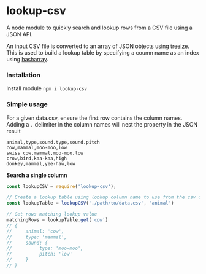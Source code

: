 # lookup-csv
A node module to quickly search and lookup rows from a CSV file using a JSON API.

An input CSV file is converted to an array of JSON objects using [treeize](https://www.npmjs.com/package/treeize). This is used to build a lookup table by specifying a coumn name as an index using [hasharray](https://www.npmjs.com/package/hasharray).

### Installation

Install module `npm i lookup-csv`

### Simple usage

For a given data.csv, ensure the first row contains the column names. Adding a `.` delimiter in the column names will nest the property in the JSON result

```csv
animal,type,sound.type,sound.pitch
cow,mammal,moo-moo,low
swiss cow,mammal,moo-moo,low
crow,bird,kaa-kaa,high
donkey,mammal,yee-haw,low
```

**Search a single column**

```js
const lookupCSV = require('lookup-csv');

// Create a lookup table using lookup column name to use from the csv data
const lookupTable = lookupCSV('./path/to/data.csv', 'animal')

// Get rows matching lookup value
matchingRows = lookupTable.get('cow')
// {
//     animal: 'cow',
//     type: 'mammal',
//     sound: {
//          type: 'moo-moo',
//          pitch: 'low'
//     }
// }
```
